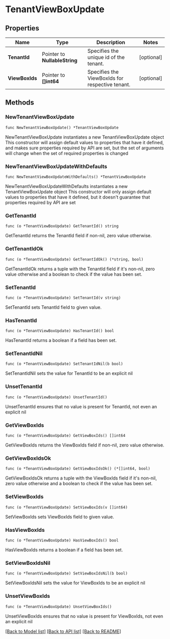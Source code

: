 # TenantViewBoxUpdate

## Properties

Name | Type | Description | Notes
------------ | ------------- | ------------- | -------------
**TenantId** | Pointer to **NullableString** | Specifies the unique id of the tenant. | [optional] 
**ViewBoxIds** | Pointer to **[]int64** | Specifies the ViewBoxIds for respective tenant. | [optional] 

## Methods

### NewTenantViewBoxUpdate

`func NewTenantViewBoxUpdate() *TenantViewBoxUpdate`

NewTenantViewBoxUpdate instantiates a new TenantViewBoxUpdate object
This constructor will assign default values to properties that have it defined,
and makes sure properties required by API are set, but the set of arguments
will change when the set of required properties is changed

### NewTenantViewBoxUpdateWithDefaults

`func NewTenantViewBoxUpdateWithDefaults() *TenantViewBoxUpdate`

NewTenantViewBoxUpdateWithDefaults instantiates a new TenantViewBoxUpdate object
This constructor will only assign default values to properties that have it defined,
but it doesn't guarantee that properties required by API are set

### GetTenantId

`func (o *TenantViewBoxUpdate) GetTenantId() string`

GetTenantId returns the TenantId field if non-nil, zero value otherwise.

### GetTenantIdOk

`func (o *TenantViewBoxUpdate) GetTenantIdOk() (*string, bool)`

GetTenantIdOk returns a tuple with the TenantId field if it's non-nil, zero value otherwise
and a boolean to check if the value has been set.

### SetTenantId

`func (o *TenantViewBoxUpdate) SetTenantId(v string)`

SetTenantId sets TenantId field to given value.

### HasTenantId

`func (o *TenantViewBoxUpdate) HasTenantId() bool`

HasTenantId returns a boolean if a field has been set.

### SetTenantIdNil

`func (o *TenantViewBoxUpdate) SetTenantIdNil(b bool)`

 SetTenantIdNil sets the value for TenantId to be an explicit nil

### UnsetTenantId
`func (o *TenantViewBoxUpdate) UnsetTenantId()`

UnsetTenantId ensures that no value is present for TenantId, not even an explicit nil
### GetViewBoxIds

`func (o *TenantViewBoxUpdate) GetViewBoxIds() []int64`

GetViewBoxIds returns the ViewBoxIds field if non-nil, zero value otherwise.

### GetViewBoxIdsOk

`func (o *TenantViewBoxUpdate) GetViewBoxIdsOk() (*[]int64, bool)`

GetViewBoxIdsOk returns a tuple with the ViewBoxIds field if it's non-nil, zero value otherwise
and a boolean to check if the value has been set.

### SetViewBoxIds

`func (o *TenantViewBoxUpdate) SetViewBoxIds(v []int64)`

SetViewBoxIds sets ViewBoxIds field to given value.

### HasViewBoxIds

`func (o *TenantViewBoxUpdate) HasViewBoxIds() bool`

HasViewBoxIds returns a boolean if a field has been set.

### SetViewBoxIdsNil

`func (o *TenantViewBoxUpdate) SetViewBoxIdsNil(b bool)`

 SetViewBoxIdsNil sets the value for ViewBoxIds to be an explicit nil

### UnsetViewBoxIds
`func (o *TenantViewBoxUpdate) UnsetViewBoxIds()`

UnsetViewBoxIds ensures that no value is present for ViewBoxIds, not even an explicit nil

[[Back to Model list]](../README.md#documentation-for-models) [[Back to API list]](../README.md#documentation-for-api-endpoints) [[Back to README]](../README.md)


